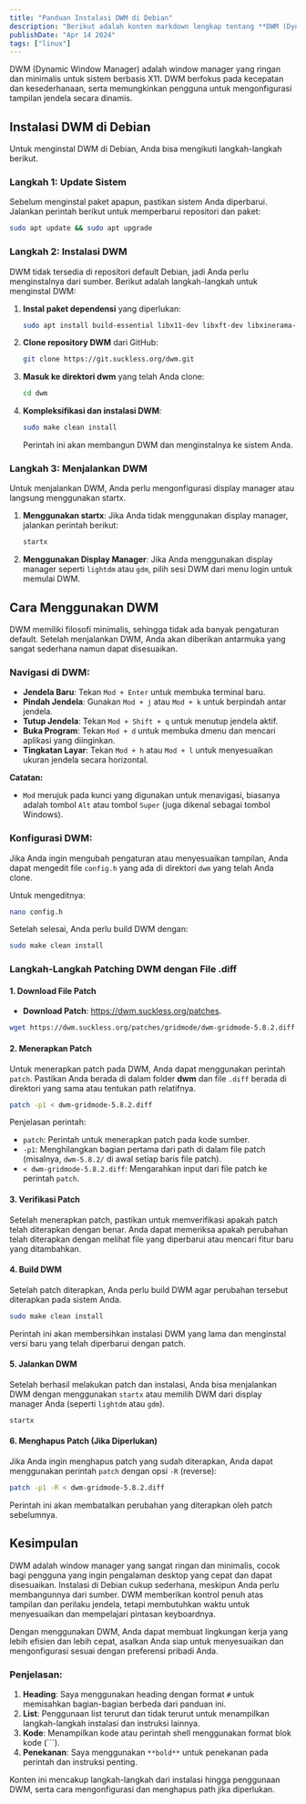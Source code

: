 ```yaml
---
title: "Panduan Instalasi DWM di Debian"
description: "Berikut adalah konten markdown lengkap tentang **DWM (Dynamic Window Manager)**, termasuk cara instalasi di Debian, cara pasang dan hapus path, cara penggunaan, dan kesimpulan"
publishDate: "Apr 14 2024"
tags: ["linux"]
---
```


DWM (Dynamic Window Manager) adalah window manager yang ringan dan minimalis untuk sistem berbasis X11. DWM berfokus pada kecepatan dan kesederhanaan, serta memungkinkan pengguna untuk mengonfigurasi tampilan jendela secara dinamis.

## Instalasi DWM di Debian

Untuk menginstal DWM di Debian, Anda bisa mengikuti langkah-langkah berikut.

### Langkah 1: Update Sistem

Sebelum menginstal paket apapun, pastikan sistem Anda diperbarui. Jalankan perintah berikut untuk memperbarui repositori dan paket:

```bash
sudo apt update && sudo apt upgrade
```

### Langkah 2: Instalasi DWM

DWM tidak tersedia di repositori default Debian, jadi Anda perlu menginstalnya dari sumber. Berikut adalah langkah-langkah untuk menginstal DWM:

1. **Instal paket dependensi** yang diperlukan:

   ```bash
   sudo apt install build-essential libx11-dev libxft-dev libxinerama-dev
   ```

2. **Clone repository DWM** dari GitHub:

   ```bash
   git clone https://git.suckless.org/dwm.git
   ```

3. **Masuk ke direktori dwm** yang telah Anda clone:

   ```bash
   cd dwm
   ```

4. **Kompleksifikasi dan instalasi DWM**:

   ```bash
   sudo make clean install
   ```

   Perintah ini akan membangun DWM dan menginstalnya ke sistem Anda.

### Langkah 3: Menjalankan DWM

Untuk menjalankan DWM, Anda perlu mengonfigurasi display manager atau langsung menggunakan startx.

1. **Menggunakan startx**: Jika Anda tidak menggunakan display manager, jalankan perintah berikut:

   ```bash
   startx
   ```

2. **Menggunakan Display Manager**: Jika Anda menggunakan display manager seperti `lightdm` atau `gdm`, pilih sesi DWM dari menu login untuk memulai DWM.

## Cara Menggunakan DWM

DWM memiliki filosofi minimalis, sehingga tidak ada banyak pengaturan default. Setelah menjalankan DWM, Anda akan diberikan antarmuka yang sangat sederhana namun dapat disesuaikan.

### Navigasi di DWM:

- **Jendela Baru**: Tekan `Mod + Enter` untuk membuka terminal baru.
- **Pindah Jendela**: Gunakan `Mod + j` atau `Mod + k` untuk berpindah antar jendela.
- **Tutup Jendela**: Tekan `Mod + Shift + q` untuk menutup jendela aktif.
- **Buka Program**: Tekan `Mod + d` untuk membuka dmenu dan mencari aplikasi yang diinginkan.
- **Tingkatan Layar**: Tekan `Mod + h` atau `Mod + l` untuk menyesuaikan ukuran jendela secara horizontal.

**Catatan:**
- `Mod` merujuk pada kunci yang digunakan untuk menavigasi, biasanya adalah tombol `Alt` atau tombol `Super` (juga dikenal sebagai tombol Windows).

### Konfigurasi DWM:

Jika Anda ingin mengubah pengaturan atau menyesuaikan tampilan, Anda dapat mengedit file `config.h` yang ada di direktori `dwm` yang telah Anda clone.

Untuk mengeditnya:

```bash
nano config.h
```

Setelah selesai, Anda perlu build DWM dengan:

```bash
sudo make clean install
```

### **Langkah-Langkah Patching DWM dengan File .diff**

#### 1. **Download File Patch**

- **Download Patch**: <https://dwm.suckless.org/patches>.

```bash
wget https://dwm.suckless.org/patches/gridmode/dwm-gridmode-5.8.2.diff
```
#### 2. **Menerapkan Patch**

Untuk menerapkan patch pada DWM, Anda dapat menggunakan perintah `patch`. Pastikan Anda berada di dalam folder **dwm** dan file `.diff` berada di direktori yang sama atau tentukan path relatifnya.

```bash
patch -p1 < dwm-gridmode-5.8.2.diff
```

Penjelasan perintah:
- `patch`: Perintah untuk menerapkan patch pada kode sumber.
- `-p1`: Menghilangkan bagian pertama dari path di dalam file patch (misalnya, `dwm-5.8.2/` di awal setiap baris file patch).
- `< dwm-gridmode-5.8.2.diff`: Mengarahkan input dari file patch ke perintah `patch`.

#### 3. **Verifikasi Patch**

Setelah menerapkan patch, pastikan untuk memverifikasi apakah patch telah diterapkan dengan benar. Anda dapat memeriksa apakah perubahan telah diterapkan dengan melihat file yang diperbarui atau mencari fitur baru yang ditambahkan.

#### 4. **Build DWM**

Setelah patch diterapkan, Anda perlu build DWM agar perubahan tersebut diterapkan pada sistem Anda.

```bash
sudo make clean install
```

Perintah ini akan membersihkan instalasi DWM yang lama dan menginstal versi baru yang telah diperbarui dengan patch.

#### 5. **Jalankan DWM**

Setelah berhasil melakukan patch dan instalasi, Anda bisa menjalankan DWM dengan menggunakan `startx` atau memilih DWM dari display manager Anda (seperti `lightdm` atau `gdm`).

```bash
startx
```

#### 6. **Menghapus Patch (Jika Diperlukan)**

Jika Anda ingin menghapus patch yang sudah diterapkan, Anda dapat menggunakan perintah `patch` dengan opsi `-R` (reverse):

```bash
patch -p1 -R < dwm-gridmode-5.8.2.diff
```

Perintah ini akan membatalkan perubahan yang diterapkan oleh patch sebelumnya.

## Kesimpulan

DWM adalah window manager yang sangat ringan dan minimalis, cocok bagi pengguna yang ingin pengalaman desktop yang cepat dan dapat disesuaikan. Instalasi di Debian cukup sederhana, meskipun Anda perlu membangunnya dari sumber. DWM memberikan kontrol penuh atas tampilan dan perilaku jendela, tetapi membutuhkan waktu untuk menyesuaikan dan mempelajari pintasan keyboardnya.

Dengan menggunakan DWM, Anda dapat membuat lingkungan kerja yang lebih efisien dan lebih cepat, asalkan Anda siap untuk menyesuaikan dan mengonfigurasi sesuai dengan preferensi pribadi Anda.

### Penjelasan:

1. **Heading**: Saya menggunakan heading dengan format `#` untuk memisahkan bagian-bagian berbeda dari panduan ini.
2. **List**: Penggunaan list terurut dan tidak terurut untuk menampilkan langkah-langkah instalasi dan instruksi lainnya.
3. **Kode**: Menampilkan kode atau perintah shell menggunakan format blok kode (```).
4. **Penekanan**: Saya menggunakan `**bold**` untuk penekanan pada perintah dan instruksi penting.

Konten ini mencakup langkah-langkah dari instalasi hingga penggunaan DWM, serta cara mengonfigurasi dan menghapus path jika diperlukan.
